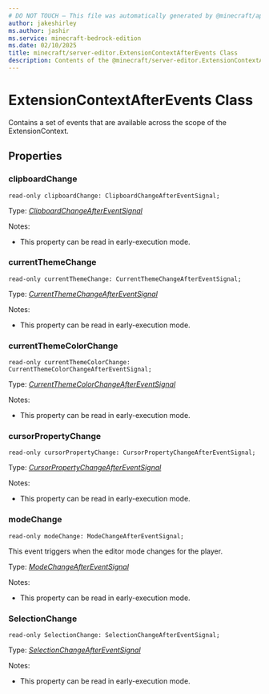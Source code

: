 ```yaml
---
# DO NOT TOUCH — This file was automatically generated by @minecraft/api-docs-generator, to report problems file an issue at https://github.com/Mojang/minecraft-scripting-libraries
author: jakeshirley
ms.author: jashir
ms.service: minecraft-bedrock-edition
ms.date: 02/10/2025
title: minecraft/server-editor.ExtensionContextAfterEvents Class
description: Contents of the @minecraft/server-editor.ExtensionContextAfterEvents class.
---
```

# ExtensionContextAfterEvents Class

Contains a set of events that are available across the scope of the ExtensionContext.

## Properties

### **clipboardChange**
`read-only clipboardChange: ClipboardChangeAfterEventSignal;`

Type: [*ClipboardChangeAfterEventSignal*](ClipboardChangeAfterEventSignal.md)

Notes:
  - This property can be read in early-execution mode.

### **currentThemeChange**
`read-only currentThemeChange: CurrentThemeChangeAfterEventSignal;`

Type: [*CurrentThemeChangeAfterEventSignal*](CurrentThemeChangeAfterEventSignal.md)

Notes:
  - This property can be read in early-execution mode.

### **currentThemeColorChange**
`read-only currentThemeColorChange: CurrentThemeColorChangeAfterEventSignal;`

Type: [*CurrentThemeColorChangeAfterEventSignal*](CurrentThemeColorChangeAfterEventSignal.md)

Notes:
  - This property can be read in early-execution mode.

### **cursorPropertyChange**
`read-only cursorPropertyChange: CursorPropertyChangeAfterEventSignal;`

Type: [*CursorPropertyChangeAfterEventSignal*](CursorPropertyChangeAfterEventSignal.md)

Notes:
  - This property can be read in early-execution mode.

### **modeChange**
`read-only modeChange: ModeChangeAfterEventSignal;`

This event triggers when the editor mode changes for the player.

Type: [*ModeChangeAfterEventSignal*](ModeChangeAfterEventSignal.md)

Notes:
  - This property can be read in early-execution mode.

### **SelectionChange**
`read-only SelectionChange: SelectionChangeAfterEventSignal;`

Type: [*SelectionChangeAfterEventSignal*](SelectionChangeAfterEventSignal.md)

Notes:
  - This property can be read in early-execution mode.
